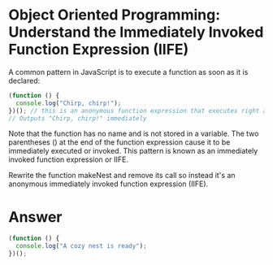 # Object Oriented Programming: Understand the Immediately Invoked Function Expression (IIFE)

A common pattern in JavaScript is to execute a function as soon as it is declared:

```js
(function () {
  console.log("Chirp, chirp!");
})(); // this is an anonymous function expression that executes right away
// Outputs "Chirp, chirp!" immediately
```

Note that the function has no name and is not stored in a variable. The two parentheses () at the end of the function expression cause it to be immediately executed or invoked. This pattern is known as an immediately invoked function expression or IIFE.

Rewrite the function makeNest and remove its call so instead it's an anonymous immediately invoked function expression (IIFE).


# Answer

```js
(function () {
  console.log("A cozy nest is ready");
})();
```